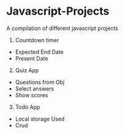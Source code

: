 # Javascript-Projects

A compilation of different javascript projects

1. Countdown timer

- Expected End Date
- Present Date

2. Quiz App

- Questions from Obj
- Select answers
- Show scores

3. Todo App

- Local storage Used
- Crud
